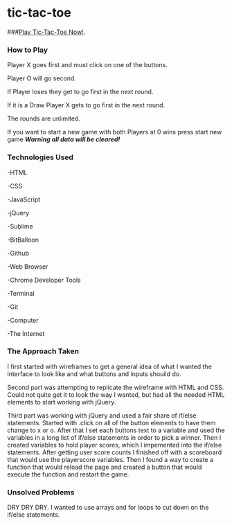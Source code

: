 # tic-tac-toe

###[Play Tic-Tac-Toe Now!](http://quality-controller-robert-72202.bitballoon.com/).

### How to Play

Player X goes first and must click on one of the buttons. 

Player O will go second.

If Player loses they get to go first in the next round.

If it is a Draw Player X gets to go first in the next round.

The rounds are unlimited.

If you want to start a new game with both Players at 0 wins press start new game ***Warning all data will be cleared!***

### Technologies Used

-HTML

-CSS

-JavaScript

-jQuery

-Sublime

-BitBalloon

-Github

-Web Browser

-Chrome Developer Tools

-Terminal

-Git

-Computer

-The Internet

### The Approach Taken
I first started with wireframes to get a general idea of what I wanted the interface to look like and what buttons and inputs shouild do.

Second part was attempting to replicate the wireframe with HTML and CSS. Could not quite get it to look the way I wanted, but had all the needed HTML elements to start working with jQuery.

Third part was working with jQuery and used a fair share of if/else statements. Started with .click on all of the button elements to have them change to x or o. After that I set each buttons text to a variable and used the variables in a long list of if/else statements in order to pick a winner. Then I created variables to hold player scores, which I impemented into the if/else statements. After getting user score counts I finished off with a scoreboard that would use the playerscore variables. Then I found a way to create a function that would reload the page and created a button that would execute the function and restart the game.

### Unsolved Problems
DRY DRY DRY. I wanted to use arrays and for loops to cut down on the if/else statements.
